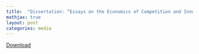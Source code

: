 ```yaml
---
title:  "Dissertation: “Essays on the Economics of Competition and Innovation under Environmental Regulation”"
mathjax: true
layout: post
categories: media
---
```

[Download](https://archiv.ub.uni-heidelberg.de/volltextserver/32416/)

